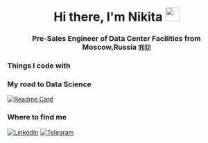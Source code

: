 <h1 align="center">Hi there, I'm Nikita</a> 
<img src="https://github.com/blackcater/blackcater/raw/main/images/Hi.gif" height="32"/></h1>
<h3 align="center">Pre-Sales Engineer of Data Center Facilities from Moscow,Russia 🇷🇺</h3>

### Things I code with

### My road to Data Science
[![Readme Card](https://github-readme-stats.vercel.app/api/pin/?username=NikKuryshev&repo=Road-to-Data-Sciense)](https://github.com/NikKuryshev/github-readme-stats)

<h3 align="left">Where to find me</h3>

[![LinkedIn](https://img.shields.io/badge/linkedin-%230077B5.svg?style=for-the-badge&logo=linkedin&logoColor=white)](https://www.linkedin.com/in/nickkuryshev/)
[![Telegram](https://img.shields.io/badge/Telegram-2CA5E0?style=for-the-badge&logo=telegram&logoColor=white)](https://t.me/firewatcherer)
